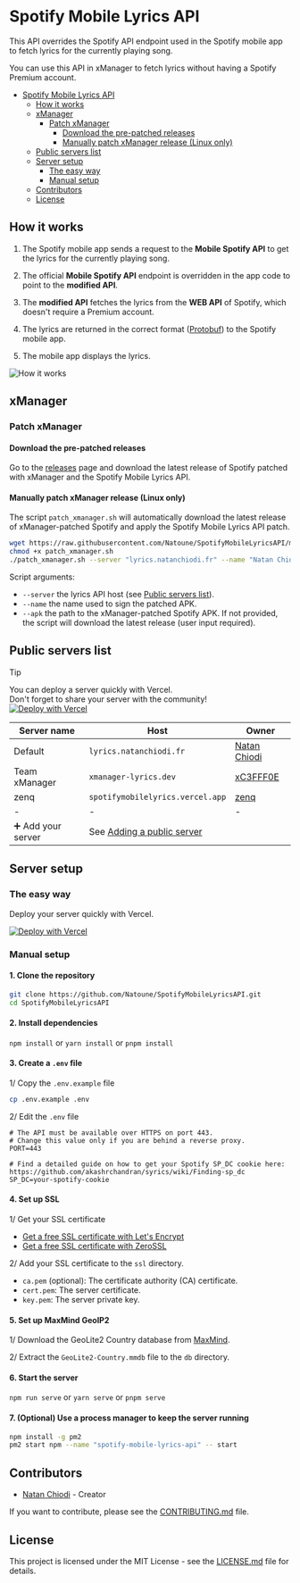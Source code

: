# Spotify Mobile Lyrics API

This API overrides the Spotify API endpoint used in the Spotify mobile app to fetch lyrics for the currently playing song.

You can use this API in xManager to fetch lyrics without having a Spotify Premium account.

- [Spotify Mobile Lyrics API](#spotify-mobile-lyrics-api)
  - [How it works](#how-it-works)
  - [xManager](#xmanager)
    - [Patch xManager](#patch-xmanager)
      - [Download the pre-patched releases](#download-the-pre-patched-releases)
      - [Manually patch xManager release (Linux only)](#manually-patch-xmanager-release-linux-only)
  - [Public servers list](#public-servers-list)
  - [Server setup](#server-setup)
    - [The easy way](#the-easy-way)
    - [Manual setup](#manual-setup)
  - [Contributors](#contributors)
  - [License](#license)

## How it works

1. The Spotify mobile app sends a request to the **Mobile Spotify API** to get the lyrics for the currently playing song.

2. The official **Mobile Spotify API** endpoint is overridden in the app code to point to the **modified API**.

3. The **modified API** fetches the lyrics from the **WEB API** of Spotify, which doesn't require a Premium account.

4. The lyrics are returned in the correct format ([Protobuf](https://protobuf.dev/)) to the Spotify mobile app.

5. The mobile app displays the lyrics.

![How it works](.meta/how-it-works.png)

## xManager

### Patch xManager

#### Download the pre-patched releases

Go to the [releases](https://github.com/Natoune/SpotifyMobileLyricsAPI/releases) page and download the latest release of Spotify patched with xManager and the Spotify Mobile Lyrics API.

#### Manually patch xManager release (Linux only)

The script `patch_xmanager.sh` will automatically download the latest release of xManager-patched Spotify and apply the Spotify Mobile Lyrics API patch.

```bash
wget https://raw.githubusercontent.com/Natoune/SpotifyMobileLyricsAPI/main/patch_xmanager.sh
chmod +x patch_xmanager.sh
./patch_xmanager.sh --server "lyrics.natanchiodi.fr" --name "Natan Chiodi" --apk "Spotify v8.8.74.652 [xManager] (Merged).apk"
```

Script arguments:

- `--server` the lyrics API host (see [Public servers list](#public-servers-list)).
- `--name` the name used to sign the patched APK.
- `--apk` the path to the xManager-patched Spotify APK. If not provided, the script will download the latest release (user input required).

## Public servers list

> [!TIP]
> You can deploy a server quickly with Vercel.\
> Don't forget to share your server with the community!\
> [![Deploy with Vercel](https://vercel.com/button)](https://vercel.com/new/clone?repository-url=https%3A%2F%2Fgithub.com%2FNatoune%2FSpotifyMobileLyricsAPI&env=SP_DC&envDescription=SP_DC%20cookie%20to%20authenticate%20against%20Spotify%20in%20order%20to%20have%20access%20to%20the%20required%20services.&envLink=https%3A%2F%2Fgithub.com%2Fakashrchandran%2Fsyrics%2Fwiki%2FFinding-sp_dc&project-name=spotify-mobile-lyrics-api&repository-name=SpotifyMobileLyricsAPI)

| Server name        | Host                                                                           | Owner                                      |
| ------------------ | ------------------------------------------------------------------------------ | ------------------------------------------ |
| Default            | `lyrics.natanchiodi.fr`                                                        | [Natan Chiodi](https://github.com/Natoune) |
| Team xManager      | `xmanager-lyrics.dev`                                                          | [xC3FFF0E](https://github.com/xC3FFF0E)    |
| zenq               | `spotifymobilelyrics.vercel.app`                                               | [zenq](https://github.com/zenquil)         |
| -                  | -                                                                              | -                                          |
| ➕ Add your server | See [Adding a public server](CONTRIBUTING.md#adding-a-public-server) |                                            |

## Server setup

### The easy way

Deploy your server quickly with Vercel.

[![Deploy with Vercel](https://vercel.com/button)](https://vercel.com/new/clone?repository-url=https%3A%2F%2Fgithub.com%2FNatoune%2FSpotifyMobileLyricsAPI&env=SP_DC&envDescription=SP_DC%20cookie%20to%20authenticate%20against%20Spotify%20in%20order%20to%20have%20access%20to%20the%20required%20services.&envLink=https%3A%2F%2Fgithub.com%2Fakashrchandran%2Fsyrics%2Fwiki%2FFinding-sp_dc&project-name=spotify-mobile-lyrics-api&repository-name=SpotifyMobileLyricsAPI)

### Manual setup

#### 1. Clone the repository

```bash
git clone https://github.com/Natoune/SpotifyMobileLyricsAPI.git
cd SpotifyMobileLyricsAPI
```

#### 2. Install dependencies

`npm install` or `yarn install` or `pnpm install`

#### 3. Create a `.env` file

1/ Copy the `.env.example` file

```bash
cp .env.example .env
```

2/ Edit the `.env` file

```env
# The API must be available over HTTPS on port 443.
# Change this value only if you are behind a reverse proxy.
PORT=443

# Find a detailed guide on how to get your Spotify SP_DC cookie here: https://github.com/akashrchandran/syrics/wiki/Finding-sp_dc
SP_DC=your-spotify-cookie
```

#### 4. Set up SSL

1/ Get your SSL certificate

- [Get a free SSL certificate with Let's Encrypt](https://letsencrypt.org/getting-started/)
- [Get a free SSL certificate with ZeroSSL](https://zerossl.com/free-ssl/#crt)

2/ Add your SSL certificate to the `ssl` directory.

- `ca.pem` (optional): The certificate authority (CA) certificate.
- `cert.pem`: The server certificate.
- `key.pem`: The server private key.

#### 5. Set up MaxMind GeoIP2

1/ Download the GeoLite2 Country database from [MaxMind](https://dev.maxmind.com/geoip/geoip2/geolite2/).

2/ Extract the `GeoLite2-Country.mmdb` file to the `db` directory.

#### 6. Start the server

`npm run serve` or `yarn serve` or `pnpm serve`

#### 7. (Optional) Use a process manager to keep the server running

```bash
npm install -g pm2
pm2 start npm --name "spotify-mobile-lyrics-api" -- start
```

## Contributors

- [Natan Chiodi](https://github.com/Natoune) - Creator

If you want to contribute, please see the [CONTRIBUTING.md](CONTRIBUTING.md) file.

## License

This project is licensed under the MIT License - see the [LICENSE.md](LICENSE.md) file for details.
